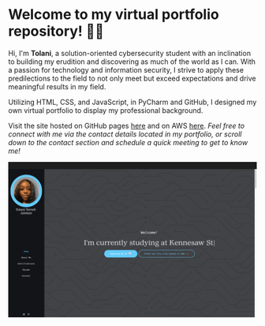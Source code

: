 # Welcome to my virtual portfolio repository! 👋🏾

Hi, I'm **Tolani**, a solution-oriented cybersecurity student with an inclination to building my erudition and discovering as much of the world as I can. With a passion for technology and information security, I strive to apply these predilections to the field to not only meet but exceed expectations and drive meaningful results in my field. 

Utilizing HTML, CSS, and JavaScript, in PyCharm and GitHub, I designed my own virtual portfolio to display my professional background.

Visit the site hosted on GitHub pages [here](https://tmadeline.github.io/) and on AWS [here](https://tolani.cloud/). 
*Feel free to connect with me via the contact details located in my portfolio, or scroll down to the contact section and schedule a quick meeting to get to know me!*

[![Thumbnail of Portfolio Homepage](static/preview.png)](https://tmadeline.github.io/)
